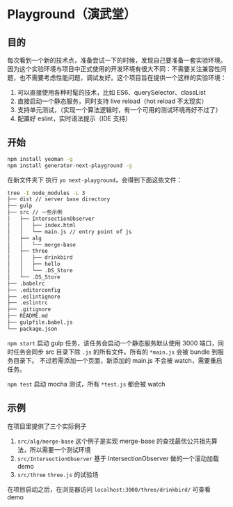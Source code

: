 # Playground（演武堂）

## 目的

每次看到一个新的技术点，准备尝试一下的时候，发现自己要准备一套实验环境。因为这个实验环境与项目中正式使用的开发环境有很大不同：不需要关注兼容性问题，也不需要考虑性能问题，调试友好。这个项目旨在提供一个这样的实验环境：

1. 可以直接使用各种时髦的技术，比如 ES6、querySelector、classList
2. 直接启动一个静态服务，同时支持 live reload（hot reload 不太现实）
3. 支持单元测试，（实现一个算法逻辑时，有一个可用的测试环境再好不过了）
4. 配置好 eslint，实时语法提示（IDE 支持）

## 开始

```sh
npm install yeoman -g
npm install generator-next-playground -g
```
在新文件夹下 执行 `yo next-playground`，会得到下面这些文件：

```sh
tree -I node_modules -L 3
├── dist // server base directory
├── gulp
├── src // 一些示例
│   ├── IntersectionObserver
│   │   ├── index.html
│   │   └── main.js // entry point of js
│   ├── alg
│   │   └── merge-base
│   ├── three
│   │   ├── drinkbird
│   │   ├── hello
│   │   └── .DS_Store
│   └── .DS_Store
├── .babelrc
├── .editorconfig
├── .eslintignore
├── .eslintrc
├── .gitignore
├── README.md
├── gulpfile.babel.js
└── package.json
```


`npm start` 启动 gulp 任务，该任务会启动一个静态服务默认使用 3000 端口，同时任务会同步 src 目录下除 `.js` 的所有文件。所有的 `*main.js` 会被 bundle 到服务目录下。
不过若需添加一个页面，新添加的 main.js 不会被 watch，需要重启任务。

`npm test` 启动 mocha 测试，所有 `*test.js` 都会被 watch

## 示例

在项目里提供了三个实际例子

1. `src/alg/merge-base` 这个例子是实现 merge-base 的查找最优公共祖先算法，所以需要一个测试环境
2. `src/IntersectionObserver` 基于 IntersectionObserver 做的一个滚动加载 demo
3. `src/three` `three.js` 的试验场

在项目启动之后，在浏览器访问 `localhost:3000/three/drinkbird/` 可查看 demo

